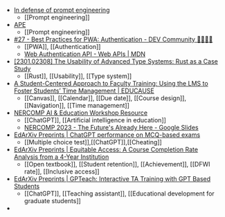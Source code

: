 - [In defense of prompt engineering](https://simonwillison.net/2023/Feb/21/in-defense-of-prompt-engineering/)
	- [[Prompt engineering]]
- [APE](https://sites.google.com/view/automatic-prompt-engineer)
	- [[Prompt engineering]]
- [#27 - Best Practices for PWA: Authentication - DEV Community 👩‍💻👨‍💻](https://dev.to/azure/27-best-practices-for-pwa-authentication-29md)
	- [[PWA]], [[Authentication]]
	- [Web Authentication API - Web APIs | MDN](https://developer.mozilla.org/en-US/docs/Web/API/Web_Authentication_API)
- [[2301.02308] The Usability of Advanced Type Systems: Rust as a Case Study](https://arxiv.org/abs/2301.02308)
	- [[Rust]], [[Usability]], [[Type system]]
- [A Student-Centered Approach to Faculty Training: Using the LMS to Foster Students’ Time Management | EDUCAUSE](https://er.educause.edu/articles/2023/2/a-student-centered-approach-to-faculty-training-using-the-lms-to-foster-students-time-management)
	- [[Canvas]], [[Calendar]], [[Due date]], [[Course design]], [[Navigation]], [[Time management]]
- [NERCOMP AI & Education Workshop Resource](https://docs.google.com/document/d/1IwxA8wpnMbwZ5qMkTlNl9De5XRhYFcE9FTu0s6VLISM/mobilebasic)
	- [[ChatGPT]], [[Artificial intelligence in education]]
	- [NERCOMP 2023 - The Future's Already Here - Google Slides](https://docs.google.com/presentation/d/1YjIKUMb9MEZ56trKFMV-8fGCfaLAJbehammV6I0c-0U/mobilepresent#slide=id.g20c20a59c0b_0_6)
- [EdArXiv Preprints | ChatGPT performance on MCQ-based exams](https://edarxiv.org/sytu3/)
	- [[Multiple choice test]],[[ChatGPT]],[[Cheating]]
- [EdArXiv Preprints | Equitable Access: A Course Completion Rate Analysis from a 4-Year Institution](https://edarxiv.org/g3wt4/)
	- [[Open textbook]], [[Student retention]], [[Achievement]], [[DFWI rate]], [[Inclusive access]]
- [EdArXiv Preprints | GPTeach: Interactive TA Training with GPT Based Students](https://edarxiv.org/r23bu/)
	- [[ChatGPT]], [[Teaching assistant]], [[Educational development for graduate students]]
-